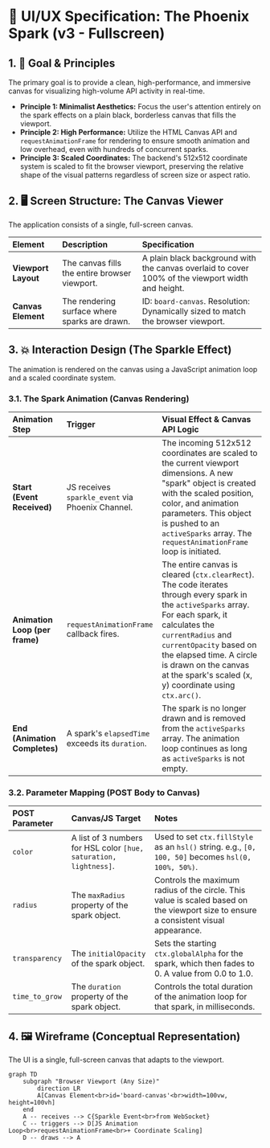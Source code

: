# 🎨 UI/UX Specification: The Phoenix Spark (v3 - Fullscreen)

## 1. 🎯 Goal & Principles

The primary goal is to provide a clean, high-performance, and immersive canvas for visualizing high-volume API activity in real-time.

- **Principle 1: Minimalist Aesthetics:** Focus the user's attention entirely on the spark effects on a plain black, borderless canvas that fills the viewport.
- **Principle 2: High Performance:** Utilize the HTML Canvas API and `requestAnimationFrame` for rendering to ensure smooth animation and low overhead, even with hundreds of concurrent sparks.
- **Principle 3: Scaled Coordinates:** The backend's 512x512 coordinate system is scaled to fit the browser viewport, preserving the relative shape of the visual patterns regardless of screen size or aspect ratio.

## 2. 🖥️ Screen Structure: The Canvas Viewer

The application consists of a single, full-screen canvas.

| Element | Description | Specification |
| :--- | :--- | :--- |
| **Viewport Layout** | The canvas fills the entire browser viewport. | A plain black background with the canvas overlaid to cover 100% of the viewport width and height. |
| **Canvas Element** | The rendering surface where sparks are drawn. | ID: `board-canvas`. Resolution: Dynamically sized to match the browser viewport. |

## 3. 💥 Interaction Design (The Sparkle Effect)

The animation is rendered on the canvas using a JavaScript animation loop and a scaled coordinate system.

### 3.1. The Spark Animation (Canvas Rendering)

| Animation Step | Trigger | Visual Effect & Canvas API Logic |
| :--- | :--- | :--- |
| **Start (Event Received)** | JS receives `sparkle_event` via Phoenix Channel. | The incoming 512x512 coordinates are scaled to the current viewport dimensions. A new "spark" object is created with the scaled position, color, and animation parameters. This object is pushed to an `activeSparks` array. The `requestAnimationFrame` loop is initiated. |
| **Animation Loop (per frame)** | `requestAnimationFrame` callback fires. | The entire canvas is cleared (`ctx.clearRect`). The code iterates through every spark in the `activeSparks` array. For each spark, it calculates the `currentRadius` and `currentOpacity` based on the elapsed time. A circle is drawn on the canvas at the spark's scaled (x, y) coordinate using `ctx.arc()`. |
| **End (Animation Completes)** | A spark's `elapsedTime` exceeds its `duration`. | The spark is no longer drawn and is removed from the `activeSparks` array. The animation loop continues as long as `activeSparks` is not empty. |

### 3.2. Parameter Mapping (POST Body to Canvas)

| POST Parameter | Canvas/JS Target | Notes |
| :--- | :--- | :--- |
| `color` | A list of 3 numbers for HSL color `[hue, saturation, lightness]`. | Used to set `ctx.fillStyle` as an `hsl()` string. e.g., `[0, 100, 50]` becomes `hsl(0, 100%, 50%)`. |
| `radius` | The `maxRadius` property of the spark object. | Controls the maximum radius of the circle. This value is scaled based on the viewport size to ensure a consistent visual appearance. |
| `transparency` | The `initialOpacity` of the spark object. | Sets the starting `ctx.globalAlpha` for the spark, which then fades to 0. A value from 0.0 to 1.0. |
| `time_to_grow` | The `duration` property of the spark object. | Controls the total duration of the animation loop for that spark, in milliseconds. |

## 4. 🖼️ Wireframe (Conceptual Representation)

The UI is a single, full-screen canvas that adapts to the viewport.

```mermaid
graph TD
    subgraph "Browser Viewport (Any Size)"
        direction LR
        A[Canvas Element<br>id='board-canvas'<br>width=100vw, height=100vh]
    end
    A -- receives --> C{Sparkle Event<br>from WebSocket}
    C -- triggers --> D[JS Animation Loop<br>requestAnimationFrame<br>+ Coordinate Scaling]
    D -- draws --> A
```
